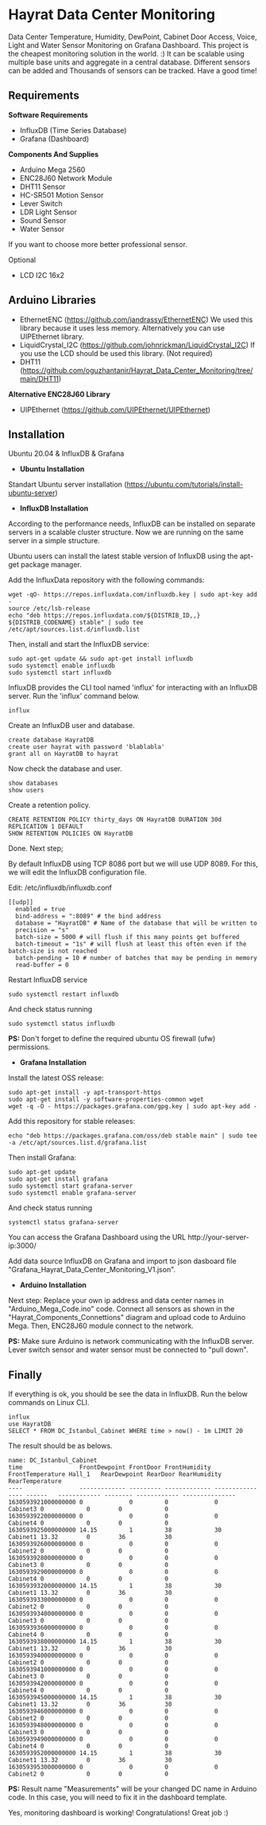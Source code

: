 # Hayrat Data Center Monitoring
Data Center Temperature, Humidity, DewPoint, Cabinet Door Access, Voice, Light and Water Sensor Monitoring on Grafana Dashboard.
This project is the cheapest monitoring solution in the world. :) It can be scalable using multiple base units and aggregate in a central database. Different sensors can be added and Thousands of sensors can be tracked. Have a good time!

## Requirements
**Software Requirements**
- InfluxDB (Time Series Database)
- Grafana (Dashboard)

**Components And Supplies**
- Arduino Mega 2560
- ENC28J60 Network Module
- DHT11 Sensor
- HC-SR501 Motion Sensor
- Lever Switch
- LDR Light Sensor
- Sound Sensor
- Water Sensor

If you want to choose  more better professional sensor.

Optional
- LCD I2C 16x2

## Arduino Libraries
- EthernetENC (https://github.com/jandrassy/EthernetENC) We used this library because it uses less memory. Alternatively you can use UIPEthernet library.
- LiquidCrystal_I2C (https://github.com/johnrickman/LiquidCrystal_I2C) If you use the LCD should be used this library. (Not required)
- DHT11 (https://github.com/oguzhantanir/Hayrat_Data_Center_Monitoring/tree/main/DHT11)

 **Alternative ENC28J60 Library**
- UIPEthernet (https://github.com/UIPEthernet/UIPEthernet)

## Installation
Ubuntu 20.04 & InfluxDB & Grafana

- **Ubuntu Installation**

Standart Ubuntu server installation (https://ubuntu.com/tutorials/install-ubuntu-server)
- **InfluxDB Installation**

According to the performance needs, InfluxDB can be installed on separate servers in a scalable cluster structure. Now we are running on the same server in a simple structure.

Ubuntu users can install the latest stable version of InfluxDB using the apt-get package manager.

Add the InfluxData repository with the following commands:
```
wget -qO- https://repos.influxdata.com/influxdb.key | sudo apt-key add -
source /etc/lsb-release
echo "deb https://repos.influxdata.com/${DISTRIB_ID,,} ${DISTRIB_CODENAME} stable" | sudo tee /etc/apt/sources.list.d/influxdb.list
```
Then, install and start the InfluxDB service:
```
sudo apt-get update && sudo apt-get install influxdb
sudo systemctl enable influxdb
sudo systemctl start influxdb
```
InfluxDB provides the CLI tool named 'influx' for interacting with an InfluxDB server.
Run the 'influx' command below.
```
influx
```
Create an InfluxDB user and database.
```
create database HayratDB
create user hayrat with password 'blablabla'
grant all on HayratDB to hayrat
```
Now check the database and user.
```
show databases
show users
```
Create a retention policy.
```
CREATE RETENTION POLICY thirty_days ON HayratDB DURATION 30d REPLICATION 1 DEFAULT
SHOW RETENTION POLICIES ON HayratDB
```
Done. Next step;

By default InfluxDB using TCP 8086 port but we will use UDP 8089. For this, we will edit the InfluxDB configuration file.

Edit: /etc/influxdb/influxdb.conf
```
[[udp]]
  enabled = true
  bind-address = ":8089" # the bind address
  database = "HayratDB" # Name of the database that will be written to
  precision = "s"
  batch-size = 5000 # will flush if this many points get buffered
  batch-timeout = "1s" # will flush at least this often even if the batch-size is not reached
  batch-pending = 10 # number of batches that may be pending in memory
  read-buffer = 0
```
Restart InfluxDB service
```
sudo systemctl restart influxdb
```
And check status running
```
sudo systemctl status influxdb
```
**PS:** Don't forget to define the required ubuntu OS firewall (ufw) permissions.
- **Grafana Installation**

Install the latest OSS release:
```
sudo apt-get install -y apt-transport-https
sudo apt-get install -y software-properties-common wget
wget -q -O - https://packages.grafana.com/gpg.key | sudo apt-key add -
```
Add this repository for stable releases:
```
echo "deb https://packages.grafana.com/oss/deb stable main" | sudo tee -a /etc/apt/sources.list.d/grafana.list
```
Then install Grafana:
```
sudo apt-get update
sudo apt-get install grafana
sudo systemctl start grafana-server
sudo systemctl enable grafana-server
```
And check status running
```
systemctl status grafana-server
```
You can access the Grafana Dashboard using the URL http://your-server-ip:3000/

Add data source InfluxDB on Grafana and import to json dasboard file "Grafana_Hayrat_Data_Center_Monitoring_V1.json".
- **Arduino Installation**

Next step: Replace your own ip address and data center names in "Arduino_Mega_Code.ino" code. Connect all sensors as shown in the "Hayrat_Components_Connettions" diagram and upload code to Arduino Mega. Then, ENC28J60 module connect to the network.

**PS:** Make sure Arduino is network communicating with the InfluxDB server. Lever switch sensor and water sensor must be connected to "pull down".

## Finally

If everything is ok, you should be see the data in InfluxDB.
Run the below commands on Linux CLI.
```
influx
use HayratDB
SELECT * FROM DC_Istanbul_Cabinet WHERE time > now() - 1m LIMIT 20
```
The result should be as belows.
```
name: DC_Istanbul_Cabinet
time                FrontDewpoint FrontDoor FrontHumidity FrontTemperature Hall_1   RearDewpoint RearDoor RearHumidity RearTemperature
----                ------------- --------- ------------- ---------------- ------   ------------ -------- ------------ ---------------
1630593921000000000 0             0         0             0                Cabinet3 0            0        0            0
1630593922000000000 0             0         0             0                Cabinet4 0            0        0            0
1630593925000000000 14.15         1         38            30               Cabinet1 13.32        0        36           30
1630593926000000000 0             0         0             0                Cabinet2 0            0        0            0
1630593928000000000 0             0         0             0                Cabinet3 0            0        0            0
1630593929000000000 0             0         0             0                Cabinet4 0            0        0            0
1630593932000000000 14.15         1         38            30               Cabinet1 13.32        0        36           30
1630593933000000000 0             0         0             0                Cabinet2 0            0        0            0
1630593934000000000 0             0         0             0                Cabinet3 0            0        0            0
1630593936000000000 0             0         0             0                Cabinet4 0            0        0            0
1630593938000000000 14.15         1         38            30               Cabinet1 13.32        0        36           30
1630593940000000000 0             0         0             0                Cabinet2 0            0        0            0
1630593941000000000 0             0         0             0                Cabinet3 0            0        0            0
1630593942000000000 0             0         0             0                Cabinet4 0            0        0            0
1630593945000000000 14.15         1         38            30               Cabinet1 13.32        0        36           30
1630593946000000000 0             0         0             0                Cabinet2 0            0        0            0
1630593948000000000 0             0         0             0                Cabinet3 0            0        0            0
1630593949000000000 0             0         0             0                Cabinet4 0            0        0            0
1630593952000000000 14.15         1         38            30               Cabinet1 13.32        0        36           30
1630593953000000000 0             0         0             0                Cabinet2 0            0        0            0
```
**PS:** Result name "Measurements" will be your changed DC name in Arduino code. In this case, you will need to fix it in the dashboard template.

Yes, monitoring dashboard is working! Congratulations!
Great job :)
